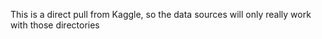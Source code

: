 This is a direct pull from Kaggle, so the data sources will only really work with those directories
